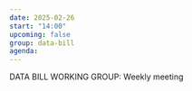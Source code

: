 ```yaml
---
date: 2025-02-26
start: "14:00"
upcoming: false
group: data-bill
agenda: 
--- 
```

DATA BILL WORKING GROUP: Weekly meeting